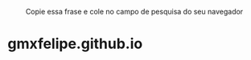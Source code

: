 <p align="center"> Copie essa frase e cole no campo de pesquisa do seu navegador 

<p align="center"><h1>gmxfelipe.github.io

